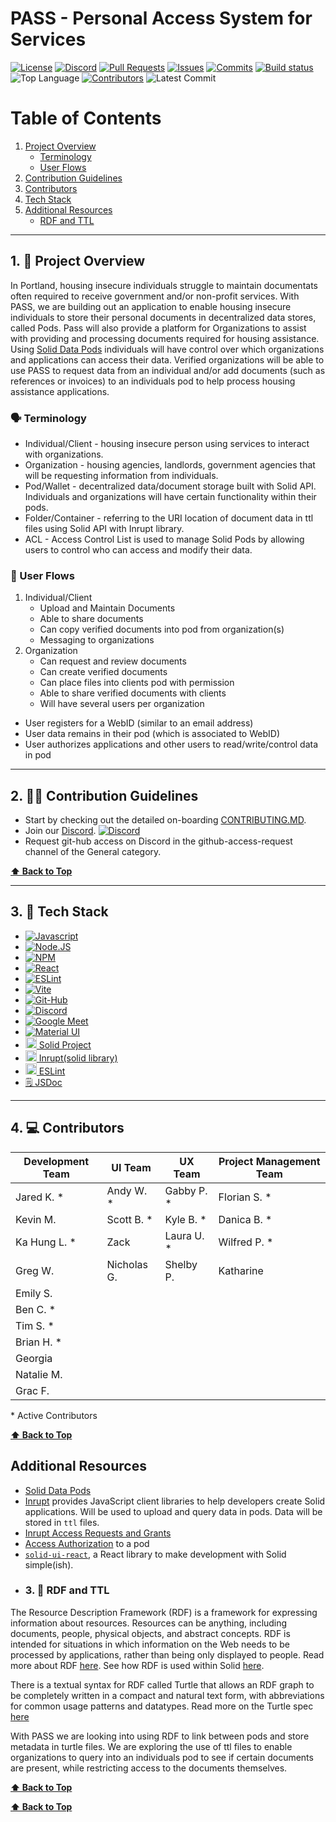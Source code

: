 
<h1 id="PASS">PASS - Personal Access System for Services </h2>

[![License](https://img.shields.io/github/license/codeforpdx/PASS)](https://github.com/codeforpdx/PASS/blob/Master/LICENSE)
[![Discord](https://img.shields.io/discord/1068260532806766733)](https://discord.gg/Ts923xaUYV)
[![Pull Requests](https://img.shields.io/github/issues-pr/codeforpdx/PASS)](https://github.com/codeforpdx/PASS/pulls)
[![Issues](https://img.shields.io/github/issues/codeforpdx/PASS)](https://github.com/codeforpdx/PASS/issues)
[![Commits](https://img.shields.io/github/commit-activity/m/codeforpdx/PASS)](https://github.com/codeforpdx/PASS/commits/Master)
[![Build status](https://github.com/codeforpdx/pass/actions/workflows/ci.yml/badge.svg)](https://github.com/codeforpdx/pass/actions?query=workflow%3ABuild)
![Top Language](https://img.shields.io/github/languages/top/codeforpdx/PASS)
[![Contributors](https://img.shields.io/github/contributors/codeforpdx/pass)](https://github.com/codeforpdx/PASS/graphs/contributors)
![Latest Commit](https://img.shields.io/github/last-commit/codeforpdx/PASS/Development)
# Table of Contents

1.  [Project Overview](#project-overview)
       - [Terminology](#terminology) 
       - [User Flows](#user-flows)
2.  [Contribution Guidelines](#contribution-guidelines)
3.  [Contributors](#contributors)
4.  [Tech Stack](#tech-stack)
5.  [Additional Resources](#additional-resources)
       - [RDF and TTL](#rdf-and-ttl)

---

<h2 id="project-overview">1. 🚧 Project Overview </h2>


In Portland, housing insecure individuals struggle to maintain documentats often required to receive government and/or non-profit services. With PASS, we are building out an application to enable housing insecure individuals to store their personal documents in decentralized data stores, called Pods. Pass will also provide a platform for Organizations to assist with providing and processing documents required for housing assistance. Using [Solid Data Pods](https://solidproject.org/) individuals will have control over which organizations and applications can access their data. Verified organizations will be able to use PASS to request data from an individual and/or add documents (such as references or invoices) to an individuals pod to help process housing assistance applications.

<h3 id="terminology">🗣️ Terminology</h2>

- Individual/Client - housing insecure person using services to interact with organizations.
- Organization - housing agencies, landlords, government agencies that will be requesting information from individuals.
- Pod/Wallet - decentralized data/document storage built with Solid API. Individuals and organizations will have certain functionality within their pods.
- Folder/Container - referring to the URI location of document data in ttl files using Solid API with Inrupt library.
- ACL - Access Control List is used to manage Solid Pods by allowing users to control who can access and modify their data.

<h3 id="user-flows">🔀 User Flows</h2>


1. Individual/Client
   - Upload and Maintain Documents
   - Able to share documents
   - Can copy verified documents into pod from organization(s)
   - Messaging to organizations
2. Organization
   - Can request and review documents
   - Can create verified documents
   - Can place files into clients pod with permission
   - Able to share verified documents with clients
   - Will have several users per organization


- User registers for a WebID (similar to an email address)
- User data remains in their pod (which is associated to WebID)
- User authorizes applications and other users to read/write/control data in pod

---

<h2 id="contribution-guidelines">2. 🧑‍💻 Contribution Guidelines</h2>

-  Start by checking out the detailed on-boarding [CONTRIBUTING.MD](CONTRIBUTING.md).
-  Join our [Discord](https://discord.gg/Ts923xaUYV). [![Discord](https://img.shields.io/discord/1068260532806766733)](https://discord.gg/Ts923xaUYV)
-  Request git-hub access on Discord in the github-access-request channel of the General category.
  
**[⬆️ Back to Top](#PASS)**

---

<h2 id="tech-stack">3. 🧪 Tech Stack</h2>

-  [![Javascript](https://badges.aleen42.com/src/javascript.svg)](https://developer.mozilla.org/en-US/docs/Web/JavaScript)
-  [![Node.JS](https://badges.aleen42.com/src/node.svg)](https://nodejs.org/en)
-  [![NPM](https://badges.aleen42.com/src/npm.svg)](https://www.npmjs.com/)
-  [![React](https://badges.aleen42.com/src/react.svg)](https://react.dev/)
-  [![ESLint](https://badges.aleen42.com/src/eslint.svg)](https://eslint.org/)
-  [![Vite](https://badges.aleen42.com/src/vitejs.svg)](https://vitejs.dev/)
-  [![Git-Hub](https://badges.aleen42.com/src/github.svg)](https://github.com/codeforpdx/PASS)
-  [![Discord](https://badges.aleen42.com/src/discord.svg)](https://discord.com/)
-  [![Google Meet](https://img.shields.io/badge/Google%20Meet-00897B?style=for-the-badge&logo=google-meet&logoColor=white)](https://meet.google.com/)
-  [![Material UI](https://img.shields.io/badge/Material%20UI-007FFF?style=for-the-badge&logo=mui&logoColor=white)](https://mui.com/)
-  <a href="https://solidproject.org"><img src="https://solidproject.org/assets/img/solid-emblem.svg" alt="SolidProjectIcon" width="18" height="18"> Solid Project
- <a href="https://www.inrupt.com/"><img src="https://docs.inrupt.com/inrupt-logo-small.svg" alt="InruptIcon" width="18" height="18"> Inrupt(solid library)
-  <a href="https://eslint.org/"><img src="https://upload.wikimedia.org/wikipedia/commons/thumb/e/e3/ESLint_logo.svg/324px-ESLint_logo.svg.png?20211012234406" alt="SolidProjectIcon" width="18" height="18"> ESLint
- 🗒️  [JSDoc](https://jsdoc.app/)

---

<h2 id="contributors">4. 💻 Contributors</h2>

| Development Team | UI Team     | UX Team     | Project Management Team |
| ---------------- | ----------- | ----------- | ----------------------- |
| Jared K. \*      | Andy W. \*  | Gabby P. \* | Florian S. \*           |
| Kevin M.         | Scott B. \* | Kyle B. \*  | Danica B. \*            |
| Ka Hung L. \*    | Zack        | Laura U. \* | Wilfred P. \*           |
| Greg W.          | Nicholas G. | Shelby P.   | Katharine               |
| Emily S.         |             |             |                         |
| Ben C. \*        |             |             |                         |
| Tim S. \*        |             |             |                         |
| Brian H. \*      |             |             |                         |
| Georgia          |             |             |                         |
| Natalie M.       |             |             |                         |
| Grac F.          |             |             |                         |

\* Active Contributors


**[⬆️ Back to Top](#PASS)**

 ## Additional Resources

- [Solid Data Pods](https://solidproject.org/developers/tutorials/getting-started)
- [Inrupt](https://docs.inrupt.com/developer-tools/javascript/client-libraries/) provides JavaScript client libraries to help developers create Solid applications. Will be used to upload and query data in pods. Data will be stored in `ttl` files.
- [Inrupt Access Requests and Grants](https://docs.inrupt.com/ess/latest/security/access-requests-grants/)
- [Access Authorization](https://solid.github.io/data-interoperability-panel/specification/#access-authorization%E2%91%A0) to a pod
- [`solid-ui-react`](https://solid-ui-react.docs.inrupt.com/?path=/story/intro--page), a React library to make development with Solid simple(ish).
- <h3 id="rdf-and-ttl">3. 📀 RDF and TTL</h2>

The Resource Description Framework (RDF) is a framework for expressing information about resources. Resources can be anything, including documents, people, physical objects, and abstract concepts. RDF is intended for situations in which information on the Web needs to be processed by applications, rather than being only displayed to people. Read more about RDF [here](https://www.w3.org/TR/rdf11-primer/). See how RDF is used within Solid [here](https://solidproject.org/developers/vocabularies/well-known/core).

There is a textual syntax for RDF called Turtle that allows an RDF graph to be completely written in a compact and natural text form, with abbreviations for common usage patterns and datatypes. Read more on the Turtle spec [here](https://www.w3.org/TR/turtle/)

With PASS we are looking into using RDF to link between pods and store metadata in turtle files. We are exploring the use of ttl files to enable organizations to query into an individuals pod to see if certain documents are present, while restricting access to the documents themselves.

**[⬆️ Back to Top](#PASS)**

  
**[⬆️ Back to Top](#PASS)**


